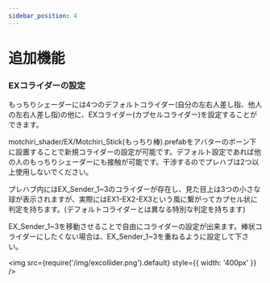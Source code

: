 ```yaml
---
sidebar_position: 4
---
```

# 追加機能

### EXコライダーの設定
もっちりシェーダーには4つのデフォルトコライダー(自分の左右人差し指、他人の左右人差し指)の他に、EXコライダー(カプセルコライダー)を設定することができます。

motchiri_shader/EX/Motchiri_Stick(もっちり棒).prefabをアバターのボーン下に設置することで新規コライダーの設定が可能です。デフォルト設定であれば他の人のもっちりシェーダーにも接触が可能です。干渉するのでプレハブは2つ以上使用しないでください。

プレハブ内にはEX_Sender_1\~3のコライダーが存在し、見た目上は3つの小さな球が表示されますが、実際にはEX1-EX2-EX3という風に繋がってカプセル状に判定を持ちます。(デフォルトコライダーとは異なる特別な判定を持ちます)  

EX_Sender_1\~3を移動させることで自由にコライダーの設定が出来ます。棒状コライダーにしたくない場合は、EX_Sender_1\~3を重ねるように設定して下さい。

<img
  src={require('/img/excollider.png').default}
  style={{ width: '400px' }}
/>
